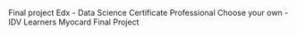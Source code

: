 Final project Edx - Data Science Certificate Professional
Choose your own - IDV Learners 
Myocard Final Project

